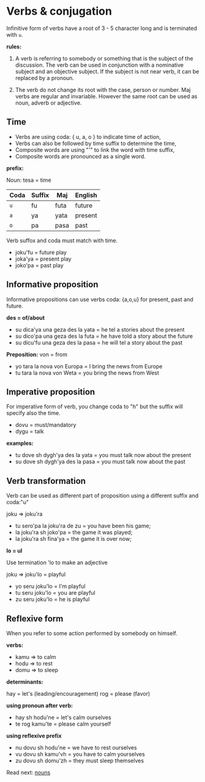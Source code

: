 # Verbs & conjugation

Infinitive form of verbs have a root of 3 - 5 character long and is terminated with `u`.

**rules:**

1. A verb is referring to somebody or something that is the subject of the discussion. The verb can be used in conjunction with a nominative subject and an objective subject. If the subject is not near verb, it can be replaced by a pronoun.

2. The verb do not change its root with the case, person or number. Maj verbs are regular and invariable. However the same root can be used as noun, adverb or adjective.  

## Time

* Verbs are using coda: { u, a, o } to indicate time of action,
* Verbs can also be followed by time suffix to determine the time,
* Composite words are using "'" to link the word with time suffix,
* Composite words are pronounced as a single word.

**prefix:**

Noun: tesa  = time

 Coda  | Suffix  | Maj       | English
-------|---------|-----------|----------------------------
 `u`   | fu      | futa      | future    
 `a`   | ya      | yata      | present
 `o`   | pa      | pasa      | past

Verb suffox and coda must match with time.

* joku'fu = future play
* joka'ya = present play
* joko'pa = past play

## Informative proposition

Informative propositions can use verbs coda: {a,o,u} for present, past and future.

**des = of/about**

* su dica'ya una geza des la yata = he tel a stories about the present
* su dico'pa una geza des la futa = he have told a story about the future
* su dicu'fu una geza des la pasa = he will tel a story about the past

**Preposition:** von = from

* yo tara la nova von Europa  = I bring the news from Europe
* tu tara la nova von Weta    = you bring the news from West

## Imperative proposition

For imperative form of verb, you change coda to "h" but the suffix will specify also the time.

* dovu = must/mandatory
* dygu = talk

**examples:**

* tu dove sh dygh'ya des la yata = you must talk now about the present
* su dove sh dygh'ya des la pasa = you must talk now about the past

## Verb transformation

Verb can be used as different part of proposition using a different suffix and coda:"u"

joku => joku'ra

* tu sero'pa la joku'ra de zu  = you have been his game;
* la joku'ra sh joko'pa = the game it was played;
* la joku'ra sh fina'ya = the game it is over now;

**lo = ul**

Use termination 'lo to make an adjective

joku => joku'lo = playful

* yo seru joku'lo = I'm playful
* tu seru joku'lo = you are playful 
* zu seru joku'lo = he is playful

## Reflexive form

When you refer to some action performed by somebody on himself.

**verbs:**

* kamu  =>  to calm 
* hodu  =>  to rest
* domu  =>  to sleep

**determinants:**

hay = let's  (leading/encouragement)
rog = please (favor)

**using pronoun after verb:**

* hay sh hodu'ne  = let's calm ourselves
* te rog kamu'te  = please calm yourself 

**using reflexive prefix**

* nu dovu sh hodu'ne = we have to rest ourselves
* vu dovu sh kamu'vh = you have to calm yourselves
* zu dovu sh domu'zh = they must sleep themselves

Read next: [nouns](nouns.md)
